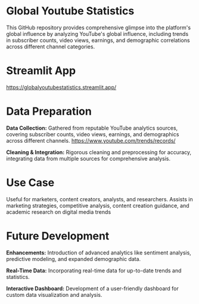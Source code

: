 # Global Youtube Statistics
This GitHub repository provides comprehensive glimpse into the platform's global influence by analyzing YouTube's global influence, including trends in subscriber counts, video views, earnings, and demographic correlations across different channel categories.

# Streamlit App

https://globalyoutubestatistics.streamlit.app/

# Data Preparation 

**Data Collection:** Gathered from reputable YouTube analytics sources, covering subscriber counts, video views, earnings, and demographics across different channels.
https://www.youtube.com/trends/records/

**Cleaning & Integration:** Rigorous cleaning and preprocessing for accuracy, integrating data from multiple sources for comprehensive analysis.

# Use Case

Useful for marketers, content creators, analysts, and researchers.
Assists in marketing strategies, competitive analysis, content creation guidance, and academic research on digital media trends

# Future Development

**Enhancements:** Introduction of advanced analytics like sentiment analysis, predictive modeling, and expanded demographic data.

**Real-Time Data:** Incorporating real-time data for up-to-date trends and statistics.

**Interactive Dashboard:** Development of a user-friendly dashboard for custom data visualization and analysis.


